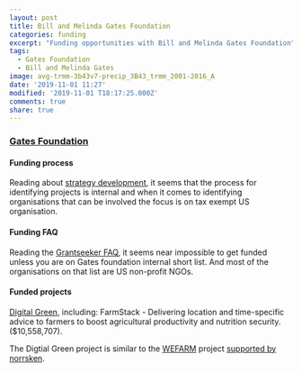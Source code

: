 ```yaml
---
layout: post
title: Bill and Melinda Gates Foundation
categories: funding
excerpt: "Funding opportunities with Bill and Melinda Gates Foundation"
tags:
  - Gates Foundation
  - Bill and Melinda Gates
image: avg-trmm-3b43v7-precip_3B43_trmm_2001-2016_A
date: '2019-11-01 11:27'
modified: '2019-11-01 T18:17:25.000Z'
comments: true
share: true
---
```


### [Gates Foundation](https://www.gatesfoundation.org)

#### Funding process

Reading about [strategy development](https://www.gatesfoundation.org/How-We-Work), it seems that the process for identifying projects is internal and when it comes to identifying organisations that can be involved the focus is on tax exempt US organisation.

#### Funding FAQ

Reading the [Grantseeker FAQ](https://www.gatesfoundation.org/How-We-Work/General-Information/Grantseeker-FAQ), it seems near impossible to get funded unless you are on Gates foundation internal short list. And most of the organisations on that list are US non-profit NGOs.

#### Funded projects

[Digital Green](https://www.digitalgreen.org/farmstack/), including: FarmStack - Delivering location and time-specific advice to farmers to boost agricultural productivity and nutrition security. ($10,558,707).

The Digtial Green project is similar to the [WEFARM](https://wefarm.co) project [supported by norrsken](../funding-zennstroem/).
